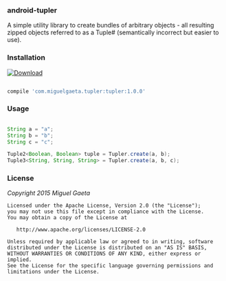 ### android-tupler

A simple utility library to create bundles of arbitrary objects - all resulting zipped objects referred to as a Tuple# (semantically incorrect but easier to use).

### Installation

[![Download](https://api.bintray.com/packages/mrkcsc/maven/com.miguelgaeta.tupler/images/download.svg)](https://bintray.com/mrkcsc/maven/com.miguelgaeta.tupler/_latestVersion)

```groovy

compile 'com.miguelgaeta.tupler:tupler:1.0.0'

```

### Usage

```java

String a = "a";
String b = "b";
String c = "c";

Tuple2<Boolean, Boolean> tuple = Tupler.create(a, b);
Tuple3<String, String, String> = Tupler.create(a, b, c);

```

### License

*Copyright 2015 Miguel Gaeta*

    Licensed under the Apache License, Version 2.0 (the "License");
    you may not use this file except in compliance with the License.
    You may obtain a copy of the License at

       http://www.apache.org/licenses/LICENSE-2.0

    Unless required by applicable law or agreed to in writing, software
    distributed under the License is distributed on an "AS IS" BASIS,
    WITHOUT WARRANTIES OR CONDITIONS OF ANY KIND, either express or implied.
    See the License for the specific language governing permissions and
    limitations under the License.
